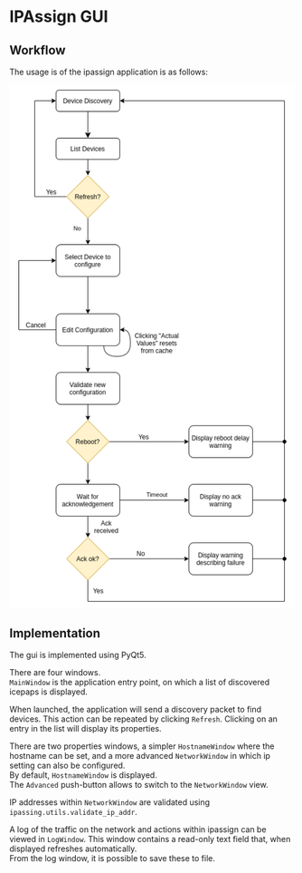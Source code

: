 # IPAssign GUI

## Workflow

The usage is of the ipassign application is as follows:

![alt text][gui_workflow]

## Implementation

The gui is implemented using PyQt5.  

There are four windows.  
`MainWindow` is the application entry point, on which a list of discovered
icepaps is displayed.  

When launched, the application will send a discovery packet to find devices.
This action can be repeated by clicking `Refresh`.
Clicking on an entry in the list will display its properties.

There are two properties windows, a simpler `HostnameWindow` where the hostname
can be set, and a more advanced `NetworkWindow` in which ip setting can also be configured.  
By default, `HostnameWindow` is displayed.  
The `Advanced` push-button allows to switch to the `NetworkWindow` view.

IP addresses within `NetworkWindow` are validated using `ipassing.utils.validate_ip_addr`.

A log of the traffic on the network and actions within ipassign can be viewed in `LogWindow`.
This window contains a read-only text field that, when displayed refreshes automatically.  
From the log window, it is possible to save these to file.

[gui_workflow]: workflow.png "Image describing a user's workflow"
